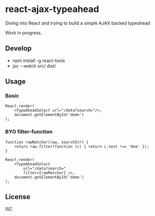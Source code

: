 # react-ajax-typeahead

Diving into React and trying to build a simple AJAX backed typeahead

Work in progress.

## Develop

* npm install -g react-tools
* jsx --watch src/ dist/

## Usage

### Basic

    React.render(
        <TypeAheadSelect url="/data?search="/>,
        document.getElementById('demo')
    );

### BYO filter-function

    function rawMatcher(raw, searchStr) {
        return raw.filter(function (c) { return c.text !== 'One' });
    }

    React.render(
        <TypeAheadSelect
            url="/data?search="
            filter={rawMatcher} />,
        document.getElementById('demo')
    );

## License

ISC
